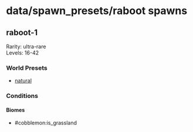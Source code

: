 # data/spawn_presets/raboot spawns  
  
## raboot-1  
Rarity: ultra-rare  
Levels: 16-42  
  
### World Presets  
* [natural](/data/world_presets/natural.md)  
  
### Conditions  
  
#### Biomes  
  * #cobblemon:is_grassland
  
